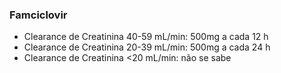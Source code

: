 ### **Famciclovir**


- Clearance de Creatinina 40-59 mL/min: 500mg a cada 12 h   
- Clearance de Creatinina 20-39 mL/min: 500mg a cada 24 h  
- Clearance de Creatinina \<20 mL/min: não se sabe

